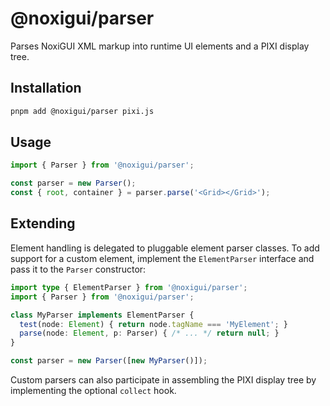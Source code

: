 # @noxigui/parser

Parses NoxiGUI XML markup into runtime UI elements and a PIXI display tree.

## Installation

```bash
pnpm add @noxigui/parser pixi.js
```

## Usage

```ts
import { Parser } from '@noxigui/parser';

const parser = new Parser();
const { root, container } = parser.parse('<Grid></Grid>');
```

## Extending

Element handling is delegated to pluggable element parser classes.  To add
support for a custom element, implement the `ElementParser` interface and pass
it to the `Parser` constructor:

```ts
import type { ElementParser } from '@noxigui/parser';
import { Parser } from '@noxigui/parser';

class MyParser implements ElementParser {
  test(node: Element) { return node.tagName === 'MyElement'; }
  parse(node: Element, p: Parser) { /* ... */ return null; }
}

const parser = new Parser([new MyParser()]);
```

Custom parsers can also participate in assembling the PIXI display tree by
implementing the optional `collect` hook.
